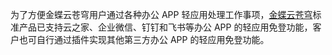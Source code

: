 为了方便金蝶云苍穹用户通过各种办公 APP 轻应用处理工作事项，[金蝶云苍穹](https://www.kingdee.com/products/cosmic_platform.html?utm_source=shequ )标准产品已支持云之家、企业微信、钉钉和飞书等办公 APP 的轻应用免登功能，客户也可自行通过插件实现其他第三方办公 APP 的轻应用免登功能。
